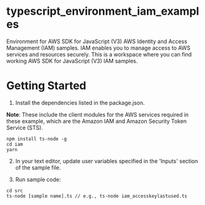 # typescript_environment_iam_examples
Environment for AWS SDK for JavaScript (V3) AWS Identity and Access Management (IAM) samples.
IAM enables you to manage access to AWS services and resources securely.
This is a workspace where you can find working AWS SDK for JavaScript (V3) IAM samples. 

# Getting Started

1. Install the dependencies listed in the package.json.

**Note**: These include the client modules for the AWS services required in these example, 
which are the Amazon IAM and Amazon Security Token Service (STS).
```
npm install ts-node -g
cd iam
yarn
```

2. In your text editor, update user variables specified in the 'Inputs' section of the sample file.

3. Run sample code:
```
cd src
ts-node [sample name].ts // e.g., ts-node iam_accesskeylastused.ts
```
